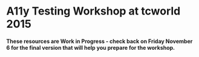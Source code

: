 # A11y Testing Workshop at tcworld 2015

#### These resources are Work in Progress - check back on Friday November 6 for the final version that will help you prepare for the workshop. 
